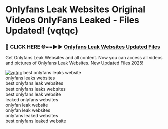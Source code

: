 # Onlyfans Leak Websites Original Videos 0nlyFans Leaked - Files Updated! (vqtqc)

<h3>🔴 CLICK HERE 🌐==►► <a href="https://tinyurl.com/ms9xzufz" rel="nofollow">Onlyfans Leak Websites Updated Files</a></h3>

Get Onlyfans Leak Websites and all content. Now you can access all videos and pictures of Onlyfans Leak Websites. New Updated Files 2025!

[![vqtqc](https://i.imgur.com/ppqm5kG.gif)](https://tinyurl.com/ms9xzufz)
best onlyfans leaks website<br>
onlyfans leaks websites<br>
best onlyfans leak websites<br>
best onlyfans leaks websites<br>
best onlyfans leak website<br>
leaked onlyfans websites<br>
onlyfan leak website<br>
onlyfan leak websites<br>
onlyfans leaked websites<br>
best onlyfans leaked website
